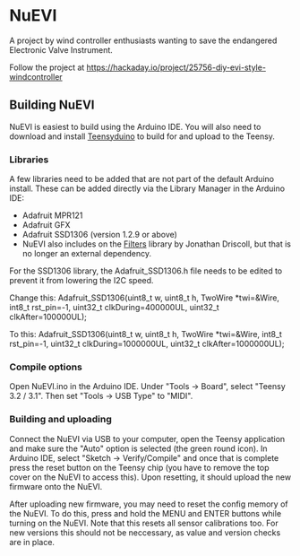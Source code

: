 # NuEVI
A project by wind controller enthusiasts wanting to save the endangered Electronic Valve Instrument.

Follow the project at https://hackaday.io/project/25756-diy-evi-style-windcontroller


## Building NuEVI

NuEVI is easiest to build using the Arduino IDE. You will also need to download and install
[Teensyduino](https://www.pjrc.com/teensy/td_download.html) to build for and upload to the Teensy.

### Libraries

A few libraries need to be added that are not part of the default Arduino install. These can be
added directly via the Library Manager in the Arduino IDE:
* Adafruit MPR121
* Adafruit GFX
* Adafruit SSD1306 (version 1.2.9 or above)
* NuEVI also includes on the [Filters](https://github.com/JonHub/Filters) library by Jonathan Driscoll, but that is no longer an external dependency.

For the SSD1306 library, the Adafruit_SSD1306.h file needs to be edited to prevent it from lowering the I2C speed.

Change this:
  Adafruit_SSD1306(uint8_t w, uint8_t h, TwoWire *twi=&Wire, int8_t rst_pin=-1,
    uint32_t clkDuring=400000UL, uint32_t clkAfter=100000UL);

To this:
  Adafruit_SSD1306(uint8_t w, uint8_t h, TwoWire *twi=&Wire, int8_t rst_pin=-1,
    uint32_t clkDuring=1000000UL, uint32_t clkAfter=1000000UL);


### Compile options

Open NuEVI.ino in the Arduino IDE. Under "Tools -> Board", select "Teensy 3.2 / 3.1". Then set
"Tools -> USB Type" to "MIDI".

### Building and uploading

Connect the NuEVI via USB to your computer, open the Teensy application and make sure the "Auto"
option is selected (the green round icon). In Arduino IDE, select "Sketch -> Verify/Compile" and
once that is complete press the reset button on the Teensy chip (you have to remove the top cover
on the NuEVI to access this). Upon resetting, it should upload the new firmware onto the NuEVI.

After uploading new firmware, you may need to reset the config memory of the NuEVI. To do this, press
and hold the MENU and ENTER buttons while turning on the NuEVI. Note that this resets all sensor calibrations too. For new versions this should not be neccessary, as value and version checks are in place.

